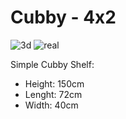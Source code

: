# Cubby - 4x2
![3d](https://user-images.githubusercontent.com/11548955/178895449-e6a70353-9b9c-44e8-8f24-b70d3ec5d0ae.png)
![real](https://user-images.githubusercontent.com/11548955/178895469-a13b3787-2e3d-404c-8658-8bb6f3a09348.jpg)

Simple Cubby Shelf:
- Height: 150cm
- Lenght: 72cm
- Width: 40cm  
